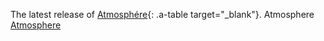 The latest release of [Atmosphére](https://github.com/Atmosphere-NX/Atmosphere/releases/latest){: .a-table target="_blank"}.
Atmosphere
[Atmosphere](https://github.com/Atmosphere-NX/Atmosphere/releases/latest)

